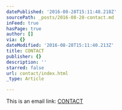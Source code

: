 ```yaml
---
datePublished: '2016-08-28T15:11:48.218Z'
sourcePath: _posts/2016-08-28-contact.md
inFeed: true
hasPage: true
author: []
via: {}
dateModified: '2016-08-28T15:11:40.213Z'
title: CONTACT
publisher: {}
description: ''
starred: false
url: contact/index.html
_type: Article

---
```

<p>
    This is an email link:
    <a href="mailto:someone@example.com >Send Mail</a>
    </p>

# CONTACT